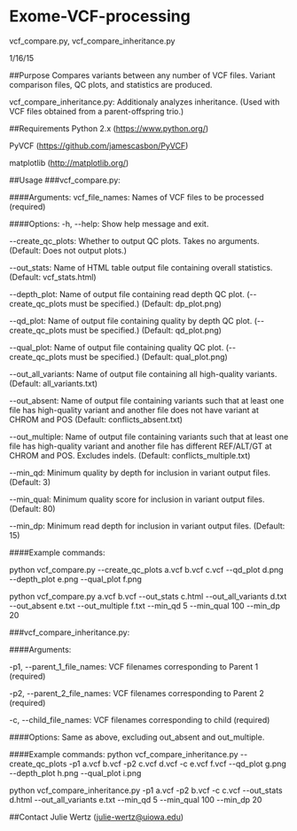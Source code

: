 # Exome-VCF-processing
vcf_compare.py, vcf_compare_inheritance.py

1/16/15

##Purpose
Compares variants between any number of VCF files. Variant comparison files,
QC plots, and statistics are produced.

vcf_compare_inheritance.py: Additionaly analyzes inheritance.
(Used with VCF files obtained from a parent-offspring trio.)

##Requirements
Python 2.x (https://www.python.org/)

PyVCF (https://github.com/jamescasbon/PyVCF)

matplotlib (http://matplotlib.org/)

##Usage
###vcf_compare.py:

####Arguments: 
vcf_file_names: Names of VCF files to be processed (required)

####Options:
-h, --help: Show help message and exit.

--create_qc_plots: Whether to output QC plots. Takes no arguments.
(Default: Does not output plots.)

--out_stats: Name of HTML table output file containing overall statistics.
(Default: vcf_stats.html)

--depth_plot: Name of output file containing read depth QC plot.
(--create_qc_plots must be specified.) (Default: dp_plot.png)

--qd_plot: Name of output file containing quality by depth QC plot.
(--create_qc_plots must be specified.) (Default: qd_plot.png)

--qual_plot: Name of output file containing quality QC plot.
(--create_qc_plots must be specified.) (Default: qual_plot.png)

--out_all_variants: Name of output file containing all high-quality variants.
(Default: all_variants.txt)

--out_absent: Name of output file containing variants such that at least one
file has high-quality variant and another file does not have variant at CHROM
and POS (Default: conflicts_absent.txt)

--out_multiple: Name of output file containing variants such that at least one
file has high-quality variant and another file has different REF/ALT/GT at
CHROM and POS. Excludes indels. (Default: conflicts_multiple.txt)

--min_qd: Minimum quality by depth for inclusion in variant output files.
(Default: 3)

--min_qual: Minimum quality score for inclusion in variant output files.
(Default: 80)

--min_dp: Minimum read depth for inclusion in variant output files.
(Default: 15)

####Example commands:

python vcf_compare.py --create_qc_plots a.vcf b.vcf c.vcf --qd_plot d.png
--depth_plot e.png --qual_plot f.png

python vcf_compare.py a.vcf b.vcf --out_stats c.html --out_all_variants
d.txt --out_absent e.txt --out_multiple f.txt --min_qd 5 --min_qual 100
--min_dp 20
 
###vcf_compare_inheritance.py:

####Arguments: 

-p1, --parent_1_file_names: VCF filenames corresponding to Parent 1
(required)

-p2, --parent_2_file_names: VCF filenames corresponding to Parent 2
(required)

-c, --child_file_names: VCF filenames corresponding to child (required)

####Options:
Same as above, excluding out_absent and out_multiple.

####Example commands: 
python vcf_compare_inheritance.py --create_qc_plots -p1 a.vcf b.vcf
-p2 c.vcf d.vcf -c e.vcf f.vcf --qd_plot g.png --depth_plot h.png
--qual_plot i.png

python vcf_compare_inheritance.py -p1 a.vcf -p2 b.vcf -c c.vcf
--out_stats d.html --out_all_variants e.txt --min_qd 5 --min_qual 100
--min_dp 20

##Contact
Julie Wertz (julie-wertz@uiowa.edu)
